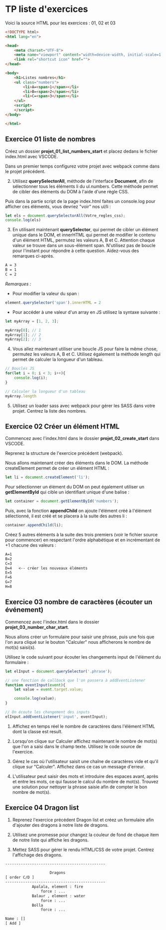 # TP liste d'exercices

Voici la source HTML pour les exercices : 01, 02 et 03

```html
<!DOCTYPE html>
<html lang="en">

<head>
    <meta charset="UTF-8">
    <meta name="viewport" content="width=device-width, initial-scale=1.0">
    <link rel="shortcut icon" href="">
</head>

<body>
    <h1>Listes nombres</h1>
    <ul class="numbers">
        <li>A=<span>1</span></li>
        <li>B=<span>2</span></li>
        <li>C=<span>3</span></li>
    </ul>
    <script>
    </script>
</body>

</html>
```

## Exercice 01 liste de nombres 

Créez un dossier **projet_01_list_numbers_start** et placez dedans le fichier index.html avec VSCODE.

Dans un premier temps configurez votre projet avec webpack comme dans le projet précédent.

2. Utilisez **querySelectorAll**, méthode de l'interface **Document**, afin de sélectionner tous les éléments li du ul.numbers. Cette méthode permet de cibler des éléments du DOM à l'aide d'une règle CSS. 

Puis dans la partie script de la page index.html faites un console.log pour afficher ces éléments, vous devriez "voir" nos ul/li :

```js
let els = document.querySelectorAll(Votre_regles_css);
console.log(els)
```

3. En utilisant maintenant **querySelector**, qui permet de cibler un élément unique dans le DOM, et innerHTML qui permet de modifier le contenu d'un élément HTML, permutez les valeurs A, B et C. Attention chaque valeur se trouve dans un sous-élément span. N'utilisez pas de boucle pour l'instant pour répondre à cette question. Aidez-vous des remarques ci-après.

```txt
A = 3
B = 1
C = 2
```

*Remarques :* 

- Pour modifier la valeur du span :

```js
element.querySelector('span').innerHTML = 2
```

- Pour accéder à une valeur d'un array en JS utilisez la syntaxe suivante :

```js
let myArray = [1, 2, 3];

myArray[0]; // 1
myArray[1]; // 2
myArray[2]; // 3
```

4. Vous allez maintenant utiliser une boucle JS pour faire la même chose, permutez les valeurs A, B et C. Utilisez également la méthode length qui permet de calculer la longueur d'un tableau.

```js
// Boucles JS
for(let i = 0; i < 3; i++){
    console.log(i);
}

// Calculer la longueur d'un tableau
myArray.length
```

5. Utilisez un loader sass avec webpack pour gérer les SASS dans votre projet. Centrez la liste des nombres.

## Exercice 02 Créer un élément HTML

Commencez avec l'index.html dans le dossier **projet_02_create_start** dans VSCODE.

Reprenez la structure de l'exercice précédent (webpack).

Nous allons maintenant créer des éléments dans le DOM. La méthode createElement permet de créer un élément HTML :

```js
let li = document.createElement('li');
```

Pour sélectionner un élément du DOM on peut également utiliser un **getElementById** qui cible un identifiant unique d'une balise :

```js
let container = document.getElementById('numbers');
```

Puis, avec la fonction **appendChild** on ajoute l'élément créé à l'élément sélectionné, il est créé et se placera à la suite des autres li :

```js
container.appendChild(li);
```

Créez 5 autres éléments à la suite des trois premiers (voir le fichier source pour commencer) en respectant l'ordre alphabétique et en incrémentant de +1 chacune des valeurs :

```txt
A=1
B=2
C=3
D=4   <-- créer les nouveaux éléments
E=5
F=6
G=7
H=8
```

## Exercice 03 nombre de caractères (écouter un événement)

Commencez avec l'index.html dans le dossier **projet_03_number_char_start**.

Nous allons créer un formulaire pour saisir une phrase, puis une fois que l'on aura cliqué sur le bouton "Calculer" nous afficherons le nombre de mot(s) saisi(s).

Utilisez le code suivant pour écouter les changements input de l'élément du formulaire :

```js
let elInput = document.querySelector('.phrase');

// une fonction de callback que l'on passera à addEventListener
function eventInput(event){
    let value = event.target.value;

    console.log(value);
}

// On écoute les changement des inputs
elInput.addEventListener('input', eventInput);
```

1. Affichez en temps réel le nombre de caractères dans l'élément HTML dont la classe est result.

2. Lorsqu'on clique sur Calculer affichez maintenant le nombre de mot(s) que l'on a saisi dans le champ texte. Utilisez le code source de l'exercice.

3. Gérez le cas où l'utilisateur saisit une chaîne de caractères vide et qu'il clique sur "Calculer". Affichez dans ce cas un message d'erreur.

4. L'utilisateur peut saisir des mots et introduire des espaces avant, après et entre les mots, ce qui fausse le calcul du nombre de mot(s). Trouvez une solution pour nettoyer la phrase saisie afin de compter le bon nombre de mot(s).

## Exercice 04 Dragon list

1. Reprenez l'exercice précédent Dragon list et créez un formulaire afin d'ajouter des dragons à notre liste de dragons.

2. Utilisez une promesse pour changez la couleur de fond de chaque item de notre liste qui affiche les dragons.

3. Mettez SASS pour gérer le rendu HTML/CSS de votre projet. Centrez l'affichage des dragons.


```txt
---------------------------------------------

                    Dragons 
[ order C/D ]
---------------------------------------------
            Apalala, element : fire
                force : ...
            Balaur , element : water 
                force : ...
            Bolla 
                force : ...

Name : [] 
[ Add ]
```
